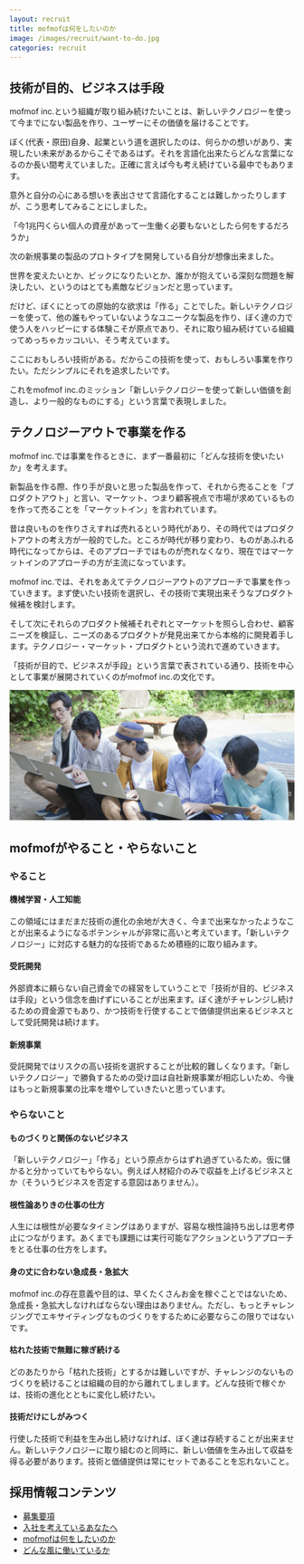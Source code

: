 ```yaml
---
layout: recruit
title: mofmofは何をしたいのか
image: /images/recruit/want-to-do.jpg
categories: recruit
---
```


## 技術が目的、ビジネスは手段

mofmof inc.という組織が取り組み続けたいことは、新しいテクノロジーを使って今までにない製品を作り、ユーザーにその価値を届けることです。

ぼく(代表・原田)自身、起業という道を選択したのは、何らかの想いがあり、実現したい未来があるからこそであるはず。それを言語化出来たらどんな言葉になるのか長い間考えていました。正確に言えば今も考え続けている最中でもあります。

意外と自分の心にある想いを表出させて言語化することは難しかったりしますが、こう思考してみることにしました。

「今1兆円くらい個人の資産があって一生働く必要もないとしたら何をするだろうか」

次の新規事業の製品のプロトタイプを開発している自分が想像出来ました。

世界を変えたいとか、ビックになりたいとか、誰かが抱えている深刻な問題を解決したい、というのはとても素敵なビジョンだと思っています。

だけど、ぼくにとっての原始的な欲求は「作る」ことでした。新しいテクノロジーを使って、他の誰もやっていないようなユニークな製品を作り、ぼく達の力で使う人をハッピーにする体験こそが原点であり、それに取り組み続けている組織ってめっちゃカッコいい、そう考えています。

ここにおもしろい技術がある。だからこの技術を使って、おもしろい事業を作りたい。ただシンプルにそれを追求したいです。

これをmofmof inc.のミッション「新しいテクノロジーを使って新しい価値を創造し、より一般的なものにする」という言葉で表現しました。

## テクノロジーアウトで事業を作る

mofmof inc.では事業を作るときに、まず一番最初に「どんな技術を使いたいか」を考えます。

新製品を作る際、作り手が良いと思った製品を作って、それから売ることを「プロダクトアウト」と言い、マーケット、つまり顧客視点で市場が求めているものを作って売ることを「マーケットイン」を言われています。

昔は良いものを作りさえすれば売れるという時代があり、その時代ではプロダクトアウトの考え方が一般的でした。ところが時代が移り変わり、ものがあふれる時代になってからは、そのアプローチではものが売れなくなり、現在ではマーケットインのアプローチの方が主流になっています。

mofmof inc.では、それをあえてテクノロジーアウトのアプローチで事業を作っていきます。まず使いたい技術を選択し、その技術で実現出来そうなプロダクト候補を検討します。

そして次にそれらのプロダクト候補それぞれとマーケットを照らし合わせ、顧客ニーズを検証し、ニーズのあるプロダクトが発見出来てから本格的に開発着手します。テクノロジー・マーケット・プロダクトという流れで進めていきます。

「技術が目的で、ビジネスが手段」という言葉で表されている通り、技術を中心として事業が展開されていくのがmofmof inc.の文化です。

![公園](/images/recruit/do-or-dont.jpg)

## mofmofがやること・やらないこと

### やること

#### 機械学習・人工知能
この領域にはまだまだ技術の進化の余地が大きく、今まで出来なかったようなことが出来るようになるポテンシャルが非常に高いと考えています。「新しいテクノロジー」に対応する魅力的な技術であるため積極的に取り組みます。

#### 受託開発
外部資本に頼らない自己資金での経営をしていうことで「技術が目的、ビジネスは手段」という信念を曲げずにいることが出来ます。ぼく達がチャレンジし続けるための資金源でもあり、かつ技術を行使することで価値提供出来るビジネスとして受託開発は続けます。

#### 新規事業
受託開発ではリスクの高い技術を選択することが比較的難しくなります。「新しいテクノロジー」で勝負するための受け皿は自社新規事業が相応しいため、今後はもっと新規事業の比率を増やしていきたいと思っています。

### やらないこと

#### ものづくりと関係のないビジネス
「新しいテクノロジー」「作る」という原点からはずれ過ぎているため。仮に儲かると分かっていてもやらない。例えば人材紹介のみで収益を上げるビジネスとか（そういうビジネスを否定する意図はありません）。

#### 根性論ありきの仕事の仕方
人生には根性が必要なタイミングはありますが、容易な根性論持ち出しは思考停止につながります。あくまでも課題には実行可能なアクションというアプローチをとる仕事の仕方をします。

#### 身の丈に合わない急成長・急拡大
mofmof inc.の存在意義や目的は、早くたくさんお金を稼ぐことではないため、急成長・急拡大しなければならない理由はありません。ただし、もっとチャレンジングでエキサイティングなものづくりをするために必要ならこの限りではないです。

#### 枯れた技術で無難に稼ぎ続ける
どのあたりから「枯れた技術」とするかは難しいですが、チャレンジのないものづくりを続けることは組織の目的から離れてしまします。どんな技術で稼ぐかは、技術の進化とともに変化し続けたい。

#### 技術だけにしがみつく
行使した技術で利益を生み出し続けなければ、ぼく達は存続することが出来ません。新しいテクノロジーに取り組むのと同時に、新しい価値を生み出して収益を得る必要があります。技術と価値提供は常にセットであることを忘れないこと。


## 採用情報コンテンツ
- [募集要項](/recruit.html)
- [入社を考えているあなたへ](/recruit/recruit_you.html)
- [mofmofは何をしたいのか](/recruit/want-to-do.html)
- [どんな風に働いているか](/recruit/how-working.html)
